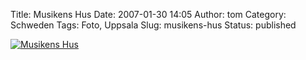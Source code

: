 Title: Musikens Hus
Date: 2007-01-30 14:05
Author: tom
Category: Schweden
Tags: Foto, Uppsala
Slug: musikens-hus
Status: published

[![Musikens
Hus](/pic/musikenshus_s.jpg "Musikens Hus")](/pic/musikenshus_l.jpg)

